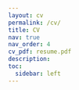 ```yaml
---
layout: cv
permalink: /cv/
title: CV
nav: true
nav_order: 4
cv_pdf: resume.pdf
description: 
toc:
  sidebar: left
---
```

